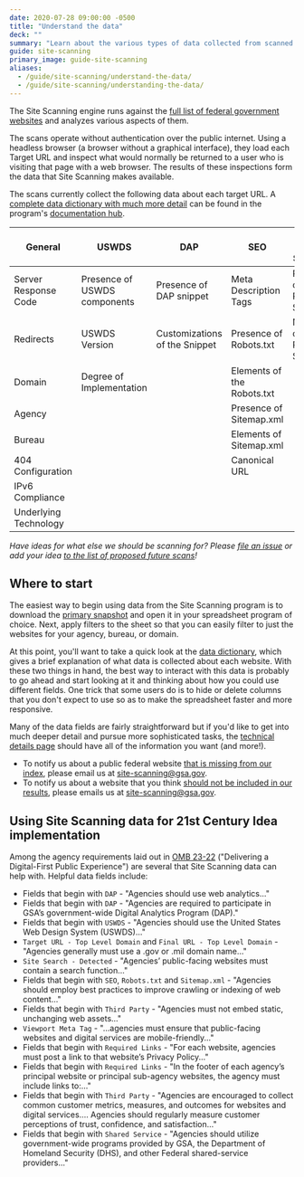 ```yaml
---
date: 2020-07-28 09:00:00 -0500
title: "Understand the data"
deck: ""
summary: "Learn about the various types of data collected from scanned websites."
guide: site-scanning
primary_image: guide-site-scanning
aliases:
  - /guide/site-scanning/understand-the-data/
  - /guide/site-scanning/understanding-the-data/
---
```


The Site Scanning engine runs against the [full list of federal government websites](https://github.com/GSA/federal-website-index) and analyzes various aspects of them.

The scans operate without authentication over the public internet. Using a headless browser (a browser without a graphical interface), they load each Target URL and inspect what would normally be returned to a user who is visiting that page with a web browser. The results of these inspections form the data that Site Scanning makes available.

The scans currently collect the following data about each target URL. A [complete data dictionary with much more detail](https://github.com/GSA/site-scanning-documentation/blob/main/data/Site_Scanning_Data_Dictionary.csv) can be found in the program's [documentation hub](https://github.com/GSA/site-scanning-documentation).

<table class="usa-table usa-table--stacked">
    <thead>
      <tr>
        <th>General</th>
        <th>USWDS</th>
        <th>DAP</th>
        <th>SEO</th>
        <th>Third Party Services</th>
      </tr>
    </thead>
    <tr>
      <td data-label="General">Server Response Code</td>
      <td data-label="USWDS">Presence of USWDS components</td>
      <td data-label="DAP">Presence of DAP snippet</td>
      <td data-label="SEO">Meta Description Tags</td>
      <td data-label="Third Party Services">Presence of Third Party Services</td>
    </tr>
    <tr>
      <td data-label="General">Redirects</td>
      <td data-label="USWDS">USWDS Version</td>
      <td data-label="DAP">Customizations of the Snippet</td>
      <td data-label="SEO">Presence of Robots.txt</td>
      <td data-label="Third Party Services">Number of Third Party Services</td>
    </tr>
    <tr>
      <td data-label="General">Domain</td>
      <td data-label="USWDS">Degree of Implementation</td>
      <td data-label="DAP"></td>
      <td data-label="SEO">Elements of the Robots.txt</td>
      <td data-label="Third Party Services"></td>
    </tr>
    <tr>
      <td data-label="General">Agency</td>
      <td data-label="USWDS"></td>
      <td data-label="DAP"></td>
      <td data-label="SEO">Presence of Sitemap.xml</td>
      <td data-label="Third Party Services"></td>
    </tr>
    <tr>
      <td data-label="General">Bureau</td>
      <td data-label="USWDS"></td>
      <td data-label="DAP"></td>
      <td data-label="SEO">Elements of Sitemap.xml</td>
      <td data-label="Third Party Services"></td>
    </tr>
    <tr>
      <td data-label="General">404 Configuration</td>
      <td data-label="USWDS"></td>
      <td data-label="DAP"></td>
      <td data-label="SEO">Canonical URL</td>
      <td data-label="Third Party Services"></td>
    </tr>
    <tr>
      <td data-label="General">IPv6 Compliance</td>
      <td data-label="USWDS"></td>
      <td data-label="DAP"></td>
      <td data-label="SEO"></td>
      <td data-label="Third Party Services"></td>
    </tr>
    <tr>
      <td data-label="General">Underlying Technology</td>
      <td data-label="USWDS"></td>
      <td data-label="DAP"></td>
      <td data-label="SEO"></td>
      <td data-label="Third Party Services"></td>
    </tr>
</table>

_Have ideas for what else we should be scanning for? Please [file an issue](https://github.com/gsa/site-scanning/issues) or add your idea [to the list of proposed future scans](https://github.com/GSA/site-scanning-documentation/blob/main/pages/candidate-scans.md)!_



## Where to start

The easiest way to begin using data from the Site Scanning program is to download the [primary snapshot](https://api.gsa.gov/technology/site-scanning/data/weekly-snapshot.csv) and open it in your spreadsheet program of choice.  Next, apply filters to the sheet so that you can easily filter to just the websites for your agency, bureau, or domain.  

At this point, you'll want to take a quick look at the [data dictionary](https://github.com/GSA/site-scanning-documentation/blob/main/data/Site_Scanning_Data_Dictionary.csv), which gives a brief explanation of what data is collected about each website.  With these two things in hand, the best way to interact with this data is probably to go ahead and start looking at it and thinking about how you could use different fields.  One trick that some users do is to hide or delete columns that you don't expect to use so as to make the spreadsheet faster and more responsive.

Many of the data fields are fairly straightforward but if you'd like to get into much deeper detail and pursue more sophisticated tasks, the [technical details page](https://digital.gov/guides/site-scanning/technical-details/) should have all of the information you want (and more!).  

* To notify us about a public federal website [that is missing from our index](https://github.com/GSA/site-scanning-documentation/blob/main/pages/agency-questions.md#a-public-federal-gov-website-is-missing-from-the-the-site-scanning-data--how-can-i-add-it), please email us at [site-scanning@gsa.gov](mailto:site-scanning@gsa.gov).  
* To notify us about a website that you think [should not be included in our results](https://github.com/GSA/site-scanning-documentation/blob/main/pages/agency-questions.md#you-include-a-website-which-should-be-filtered-out--how-can-i-have-it-removed-from-the-site-scanning-data), please emails us at [site-scanning@gsa.gov](mailto:site-scanning@gsa.gov).

## Using Site Scanning data for 21st Century Idea implementation

Among the agency requirements laid out in [OMB 23-22](https://www.whitehouse.gov/wp-content/uploads/2023/09/M-23-22-Delivering-a-Digital-First-Public-Experience.pdf) ("Delivering a Digital-First Public Experience") are several that Site Scanning data can help with.  Helpful data fields include: 

* Fields that begin with `DAP` - "Agencies should use web analytics..."
* Fields that begin with `DAP` - "Agencies are required to participate in GSA’s government-wide Digital Analytics Program (DAP)."
* Fields that begin with `USWDS` - "Agencies should use the United States Web Design System (USWDS)..."
* `Target URL - Top Level Domain` and `Final URL - Top Level Domain` - "Agencies generally must use a .gov or .mil domain name..."
* `Site Search - Detected` - "Agencies’ public-facing websites must contain a search function..."
* Fields that begin with `SEO`, `Robots.txt` and `Sitemap.xml` - "Agencies should employ best practices to improve crawling or indexing of web content..."
* Fields that begin with `Third Party` - "Agencies must not embed static, unchanging web assets..."
* `Viewport Meta Tag` - "...agencies must ensure that public-facing websites and digital services are mobile-friendly..."
* Fields that begin with `Required Links` - "For each website, agencies must post a link to that website’s Privacy Policy..."
* Fields that begin with `Required Links` - "In the footer of each agency’s principal website or principal sub-agency websites, the agency must include links to:..."
* Fields that begin with `Third Party` - "Agencies are encouraged to collect common customer metrics, measures, and outcomes for websites and digital services.... Agencies should regularly measure customer perceptions of trust, confidence, and satisfaction..."
* Fields that begin with `Shared Service` - "Agencies should utilize government-wide programs provided by GSA, the Department of Homeland Security (DHS), and other Federal shared-service providers..."
